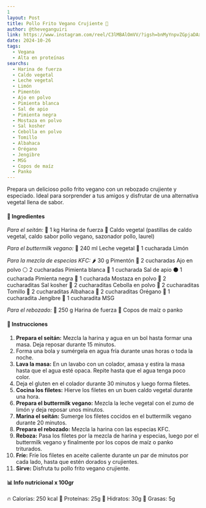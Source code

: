 ```yaml
---
1
layout: Post
title: Pollo Frito Vegano Crujiente 🍗
author: @theveganguiri
link: https://www.instagram.com/reel/C3lMBAlOmVV/?igsh=bnMyYnpvZGpjaDAx
date: 2024-10-26
tags:
  - Vegana
  - Alta en proteínas
searchs:
  - Harina de fuerza
  - Caldo vegetal
  - Leche vegetal
  - Limón
  - Pimentón
  - Ajo en polvo
  - Pimienta blanca
  - Sal de apio
  - Pimienta negra
  - Mostaza en polvo
  - Sal kosher
  - Cebolla en polvo
  - Tomillo
  - Albahaca
  - Orégano
  - Jengibre
  - MSG
  - Copos de maíz
  - Panko
---
```


Prepara un delicioso pollo frito vegano con un rebozado crujiente y especiado. Ideal para sorprender a tus amigos y disfrutar de una alternativa vegetal llena de sabor.

#### 🛒 Ingredientes

*Para el seitán:*
🍗 1 kg Harina de fuerza
🌿 Caldo vegetal (pastillas de caldo vegetal, caldo sabor pollo vegano, sazonador pollo, laurel)

*Para el buttermilk vegano:*
🥛 240 ml Leche vegetal
🍋 1 cucharada Limón

*Para la mezcla de especias KFC:*
🌶️ 30 g Pimentón
🧄 2 cucharadas Ajo en polvo
⚪ 2 cucharadas Pimienta blanca
🌿 1 cucharada Sal de apio
⚫ 1 cucharada Pimienta negra
💛 1 cucharada Mostaza en polvo
🧂 2 cucharaditas Sal kosher
🧅 2 cucharaditas Cebolla en polvo
🌿 2 cucharaditas Tomillo
🌿 2 cucharaditas Albahaca
🌿 2 cucharaditas Orégano
🌿 1 cucharadita Jengibre
🍚 1 cucharadita MSG

*Para el rebozado:*
🌾 250 g Harina de fuerza
🌽 Copos de maíz o panko

#### 🍳 Instrucciones

1.  **Prepara el seitán:** Mezcla la harina y agua en un bol hasta formar una masa. Deja reposar durante 15 minutos.
2.  Forma una bola y sumérgela en agua fría durante unas horas o toda la noche.
3.  **Lava la masa:** En un lavabo con un colador, amasa y estira la masa hasta que el agua esté opaca. Repite hasta que el agua tenga poco color.
4.  Deja el gluten en el colador durante 30 minutos y luego forma filetes.
5.  **Cocina los filetes:** Hierve los filetes en un buen caldo vegetal durante una hora.
6.  **Prepara el buttermilk vegano:** Mezcla la leche vegetal con el zumo de limón y deja reposar unos minutos.
7.  **Marina el seitán:** Sumerge los filetes cocidos en el buttermilk vegano durante 20 minutos.
8.  **Prepara el rebozado:** Mezcla la harina con las especias KFC.
9.  **Reboza:** Pasa los filetes por la mezcla de harina y especias, luego por el buttermilk vegano y finalmente por los copos de maíz o panko triturados.
10. **Fríe:** Fríe los filetes en aceite caliente durante un par de minutos por cada lado, hasta que estén dorados y crujientes.
11. **Sirve:** Disfruta tu pollo frito vegano crujiente.

#### 📊 Info nutricional x 100gr

🔥 Calorías: 250 kcal
🥩 Proteínas: 25g
🌾 Hidratos: 30g
🥑 Grasas: 5g
